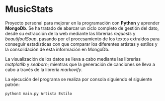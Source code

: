 # MusicStats

Proyecto personal para mejorar en la programación con **Python** y aprender **MongoDb**.
Se ha tratado de abarcar un ciclo completo de gestión del dato, desde su extracción de la web
mediante las librerias *requests* y *beautifoulSoup*, pasando por el procesamiento de los textos 
extraidos para conseguir estadísticas con que comparar los diferentes artistas y estilos y la 
consolidación de esta información en MongoDb.

La visualización de los datos se lleva a cabo mediante las librerias *matplotlib* y *seaborn*; mientras
que la generación de canciones se lleva a cabo a través de la librería *markovify*.

La ejecución del programa se realiza por consola siguiendo el siguiente patrón:

```bash
python3 main.py Artista Estilo
```
